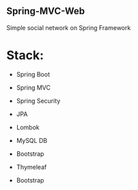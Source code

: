 ## Spring-MVC-Web
Simple social network on Spring Framework

# Stack:

* Spring Boot
* Spring MVC
* Spring Security
    
* JPA
* Lombok
* MySQL DB
* Bootstrap

* Thymeleaf
* Bootstrap
